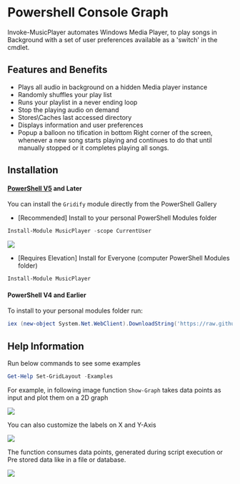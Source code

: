 # Powershell Console Graph
Invoke-MusicPlayer automates Windows Media Player, to play songs in Background with a set of user preferences available as a 'switch' in the cmdlet.

## Features and Benefits
*  Plays all audio in background on a hidden Media player instance
*  Randomly shuffles your play list
*  Runs your playlist in a never ending loop
*  Stop the playing audio on demand
*  Stores\Caches last accessed directory
*  Displays information and user preferences
*  Popup a balloon no tification in bottom Right corner of the screen, whenever a new song starts playing and continues to do that until manually stopped or it completes playing all songs.

 Installation
 -
 #### [PowerShell V5](https://www.microsoft.com/en-us/download/details.aspx?id=50395) and Later
 You can install the `Gridify` module directly from the PowerShell Gallery

 * [Recommended] Install to your personal PowerShell Modules folder
 ```PowerShell
 Install-Module MusicPlayer -scope CurrentUser
 ```

 ![](https://raw.githubusercontent.com/PrateekKumarSingh/Gridify/master/Images/Installation_v5.jpg)

 * [Requires Elevation] Install for Everyone (computer PowerShell Modules folder)
 ```PowerShell
 Install-Module MusicPlayer
 ```

 #### PowerShell V4 and Earlier
 To install to your personal modules folder run:

 ```PowerShell
 iex (new-object System.Net.WebClient).DownloadString('https://raw.githubusercontent.com/PrateekKumarSingh/MusicPlayer/master/Install.ps1')
 ```

Help Information
-
Run below commands to see some examples
```PowerShell
Get-Help Set-GridLayout -Examples
```



For example, in following image function `Show-Graph` takes data points as input and plot them on a 2D graph

![](https://github.com/PrateekKumarSingh/PSConsoleGraph/blob/master/Images/Example1.png)


You can also customize the labels on X and Y-Axis

![](https://github.com/PrateekKumarSingh/PSConsoleGraph/blob/master/Images/Example2.png)

The function consumes data points, generated during script execution or Pre stored data like in a file or database.

![](https://github.com/PrateekKumarSingh/PSConsoleGraph/blob/master/Images/Example3.png)

